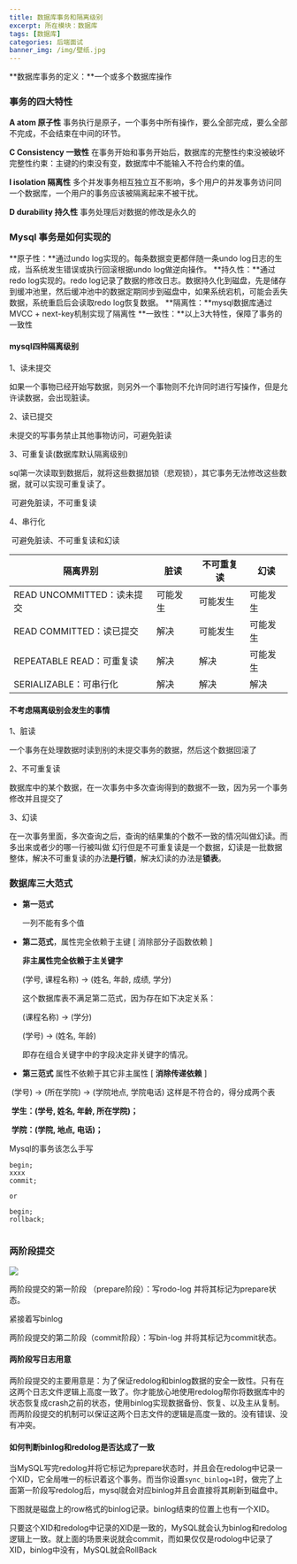 ```yaml
---
title: 数据库事务和隔离级别
excerpt: 所在模块：数据库
tags: [数据库]
categories: 后端面试
banner_img: /img/壁纸.jpg
---
```


**数据库事务的定义：**一个或多个数据库操作

### 事务的四大特性

**A atom 原子性**  事务执行是原子，一个事务中所有操作，要么全部完成，要么全部不完成，不会结束在中间的环节。

**C Consistency 一致性**	在事务开始和事务开始后，数据库的完整性约束没被破坏完整性约束：主键的约束没有变，数据库中不能输入不符合约束的值。

**I	isolation 隔离性**	多个并发事务相互独立互不影响，多个用户的并发事务访问同一个数据库，一个用户的事务应该被隔离起来不被干扰。

**D durability 持久性**	事务处理后对数据的修改是永久的

### Mysql 事务是如何实现的
**原子性：**通过undo log实现的。每条数据变更都伴随一条undo log日志的生成，当系统发生错误或执行回滚根据undo log做逆向操作。
**持久性：**通过redo log实现的。redo log记录了数据的修改日志。数据持久化到磁盘，先是储存到缓冲池里，然后缓冲池中的数据定期同步到磁盘中，如果系统宕机，可能会丢失数据，系统重启后会读取redo log恢复数据。
**隔离性：**mysql数据库通过MVCC + next-key机制实现了隔离性
**一致性：**以上3大特性，保障了事务的一致性



#### mysql四种隔离级别

1、读未提交

如果一个事物已经开始写数据，则另外一个事物则不允许同时进行写操作，但是允许读数据，会出现脏读。

2、读已提交

未提交的写事务禁止其他事物访问，可避免脏读

3、可重复读(数据库默认隔离级别)

sql第一次读取到数据后，就将这些数据加锁（悲观锁），其它事务无法修改这些数据，就可以实现可重复读了。

​	可避免脏读，不可重复读

4、串行化

​	可避免脏读、不可重复读和幻读

| 隔离界别                   | 脏读     | 不可重复读 | 幻读     |
| -------------------------- | -------- | ---------- | -------- |
| READ UNCOMMITTED：读未提交 | 可能发生 | 可能发生   | 可能发生 |
| READ COMMITTED：读已提交   | 解决     | 可能发生   | 可能发生 |
| REPEATABLE READ：可重复读  | 解决     | 解决       | 可能发生 |
| SERIALIZABLE：可串行化     | 解决     | 解决       | 解决     |

#### 不考虑隔离级别会发生的事情

1、脏读

一个事务在处理数据时读到别的未提交事务的数据，然后这个数据回滚了

2、不可重复读

数据库中的某个数据，在一次事务中多次查询得到的数据不一致，因为另一个事务修改并且提交了

3、幻读

在一次事务里面，多次查询之后，查询的结果集的个数不一致的情况叫做幻读。而多出来或者少的哪一行被叫做 幻行但是不可重复读是一个数据，幻读是一批数据整体，解决不可重复读的办法**是行锁**，解决幻读的办法是**锁表**。



### 数据库三大范式

- **第一范式**

  一列不能有多个值

- **第二范式**，属性完全依赖于主键 [ 消除部分子函数依赖 ]

  **非主属性完全依赖于主关键字**

  (学号, 课程名称) → (姓名, 年龄, 成绩, 学分)

  这个数据库表不满足第二范式，因为存在如下决定关系： 

  (课程名称) → (学分)

  (学号) → (姓名, 年龄)

  即存在组合关键字中的字段决定非关键字的情况。

- **第三范式** 属性不依赖于其它非主属性 [ **消除传递依赖** ]

​	(学号) → (所在学院) → (学院地点, 学院电话) 这样是不符合的，得分成两个表

​	**学生：(学号, 姓名, 年龄, 所在学院)；**

​	**学院：(学院, 地点, 电话)；**



Mysql的事务该怎么手写

```
begin;
xxxx
commit;

or

begin;
rollback;


```



### 两阶段提交



![](https://tva1.sinaimg.cn/large/e6c9d24ely1h5oox103vvj21270u0q40.jpg)

两阶段提交的第一阶段 （prepare阶段）：写rodo-log 并将其标记为prepare状态。

紧接着写binlog

两阶段提交的第二阶段（commit阶段）：写bin-log 并将其标记为commit状态。

#### 两阶段写日志用意

​	两阶段提交的主要用意是：为了保证redolog和binlog数据的安全一致性。只有在这两个日志文件逻辑上高度一致了。你才能放心地使用redolog帮你将数据库中的状态恢复成crash之前的状态，使用binlog实现数据备份、恢复、以及主从复制。而两阶段提交的机制可以保证这两个日志文件的逻辑是高度一致的。没有错误、没有冲突。

#### 如何判断binlog和redolog是否达成了一致

当MySQL写完redolog并将它标记为prepare状态时，并且会在redolog中记录一个XID，它全局唯一的标识着这个事务。而当你设置`sync_binlog=1`时，做完了上面第一阶段写redolog后，mysql就会对应binlog并且会直接将其刷新到磁盘中。

下图就是磁盘上的row格式的binlog记录。binlog结束的位置上也有一个XID。

只要这个XID和redolog中记录的XID是一致的，MySQL就会认为binlog和redolog逻辑上一致。就上面的场景来说就会commit，而如果仅仅是rodolog中记录了XID，binlog中没有，MySQL就会RollBack
